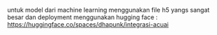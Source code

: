 untuk model dari machine learning menggunakan file h5 yangs sangat besar dan deployment menggunakan hugging face : https://huggingface.co/spaces/dhapunk/integrasi-acuai
